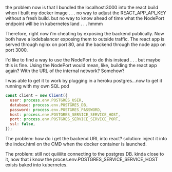the problem now is that I bundled the localhost:3000 into the react build when i built my docker image . . . no way to adjust the REACT_APP_API_KEY without a fresh build. but no way to know ahead of time what the NodePort endpoint will be in kubernetes land . . . hmmm

Therefore, right now i'm cheating by exposing the backend publically. Now both have a lodebalancer exposing them to outside traffic. The react app is served through nginx on port 80, and the backend through the node app on port 3000.

I'd like to find a way to use the NodePort to do this instead . . . but maybe this is fine. Using the NodePort would mean, like, building the react app again? With the URL of the internal network? Somehow?

I was able to get it to work by plugging in a heroku postgres...now to get it running with my own SQL pod

```js
const client = new Client({
  user: process.env.POSTGRES_USER,
  database: process.env.POSTGRES_DB,
  password: process.env.POSTGRES_PASSWORD,
  host: process.env.POSTGRES_SERVICE_SERVICE_HOST,
  port: process.env.POSTGRES_SERVICE_SERVICE_PORT,
  ssl: false,
});
```

The problem: how do i get the backend URL into react? solution: inject it into the index.html on the CMD when the docker container is launched.

The problem: still not quiiiiite connecting to the postgres DB. kinda close to it, now that i know the proces.env.POSTGRES_SERVICE_SERVICE_HOST exists baked into kubernetes.